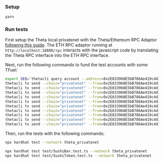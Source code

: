 ### Setup 

```sh
yarn
```

### Run tests

 First setup the Theta local privatenet with the Theta/Ethereum RPC Adaptor [following this guide](https://docs.thetatoken.org/docs/setup-local-theta-ethereum-rpc-adaptor). The ETH RPC adaptor running at `http://localhost:18888/rpc` interacts with the javascript code by translating the Theta RPC interface into the ETH RPC interface. 
 
 Next, run the following commands to fund the test accounts with some TFuel:
 
 ```sh
 export SEQ=`thetacli query account --address=0x2E833968E5bB786Ae419c4d13189fB081Cc43bab | grep sequence | grep -o '[[:digit:]]\+'`
thetacli tx send --chain="privatenet" --from=0x2E833968E5bB786Ae419c4d13189fB081Cc43bab --to=0x19E7E376E7C213B7E7e7e46cc70A5dD086DAff2A --tfuel=10000 --password=qwertyuiop --seq=$(($SEQ+1))
thetacli tx send --chain="privatenet" --from=0x2E833968E5bB786Ae419c4d13189fB081Cc43bab --to=0x1563915e194D8CfBA1943570603F7606A3115508 --tfuel=10000 --password=qwertyuiop --seq=$(($SEQ+2))
thetacli tx send --chain="privatenet" --from=0x2E833968E5bB786Ae419c4d13189fB081Cc43bab --to=0x5CbDd86a2FA8Dc4bDdd8a8f69dBa48572EeC07FB --tfuel=10000 --password=qwertyuiop --seq=$(($SEQ+3))
thetacli tx send --chain="privatenet" --from=0x2E833968E5bB786Ae419c4d13189fB081Cc43bab --to=0x7564105E977516C53bE337314c7E53838967bDaC --tfuel=10000 --password=qwertyuiop --seq=$(($SEQ+4))
thetacli tx send --chain="privatenet" --from=0x2E833968E5bB786Ae419c4d13189fB081Cc43bab --to=0xe1fAE9b4fAB2F5726677ECfA912d96b0B683e6a9 --tfuel=10000 --password=qwertyuiop --seq=$(($SEQ+5))
thetacli tx send --chain="privatenet" --from=0x2E833968E5bB786Ae419c4d13189fB081Cc43bab --to=0xdb2430B4e9AC14be6554d3942822BE74811A1AF9 --tfuel=10000 --password=qwertyuiop --seq=$(($SEQ+6))
thetacli tx send --chain="privatenet" --from=0x2E833968E5bB786Ae419c4d13189fB081Cc43bab --to=0xAe72A48c1a36bd18Af168541c53037965d26e4A8 --tfuel=10000 --password=qwertyuiop --seq=$(($SEQ+7))
thetacli tx send --chain="privatenet" --from=0x2E833968E5bB786Ae419c4d13189fB081Cc43bab --to=0x62f94E9AC9349BCCC61Bfe66ddAdE6292702EcB6 --tfuel=10000 --password=qwertyuiop --seq=$(($SEQ+8))
thetacli tx send --chain="privatenet" --from=0x2E833968E5bB786Ae419c4d13189fB081Cc43bab --to=0x0D8e461687b7D06f86EC348E0c270b0F279855F0 --tfuel=10000 --password=qwertyuiop --seq=$(($SEQ+9))
thetacli tx send --chain="privatenet" --from=0x2E833968E5bB786Ae419c4d13189fB081Cc43bab --to=0x7B2419E0Ee0BD034F7Bf24874C12512AcAC6e21C --tfuel=10000 --password=qwertyuiop --seq=$(($SEQ+10))
```

Then, run the tests with the following commands:

```sh
npx hardhat test --network theta_privatenet

npx hardhat test test/SushiBar.test.ts --network theta_privatenet
npx hardhat test test/SushiToken.test.ts --network theta_privatenet
```